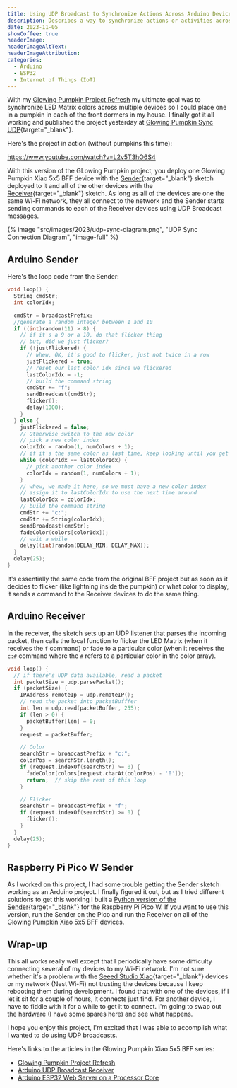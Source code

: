 ```yaml
---
title: Using UDP Broadcast to Synchronize Actions Across Arduino Devices
description: Describes a way to synchronize actions or activities across multiple Arduino devices using UDP (broadcast and receiver).
date: 2023-11-05
showCoffee: true
headerImage: 
headerImageAltText: 
headerImageAttribution: 
categories:
  - Arduino
  - ESP32
  - Internet of Things (IoT)
---
```


With my [Glowing Pumpkin Project Refresh](https://johnwargo.com/posts/2023/glowing-pumpkin-project-refresh/) my ultimate goal was to synchronize LED Matrix colors across multiple devices so I could place one in a pumpkin in each of the front dormers in my house. I finally got it all working and published the project yesterday at [Glowing Pumpkin Sync UDP](https://github.com/johnwargo/glowing-pumpkin-udp-sync){target="_blank"}.

Here's the project in action (without pumpkins this time):

https://www.youtube.com/watch?v=L2v5T3hO6S4

With this version of the GLowing Pumpkin project, you deploy one Glowing Pumpkin Xiao 5x5 BFF device with the [Sender](https://github.com/johnwargo/glowing-pumpkin-udp-sync/tree/main/udp-sender-arduino){target="_blank"} sketch deployed to it and all of the other devices with the [Receiver](https://github.com/johnwargo/glowing-pumpkin-udp-sync/tree/main/udp-receiver-arduino){target="_blank"} sketch. As long as all of the devices are one the same Wi-Fi network, they all connect to the network and the Sender starts sending commands to each of the Receiver devices using UDP Broadcast messages. 

{% image "src/images/2023/udp-sync-diagram.png", "UDP Sync Connection Diagram", "image-full" %}

## Arduino Sender 

Here's the loop code from the Sender:

```c
void loop() {
  String cmdStr;
  int colorIdx;

  cmdStr = broadcastPrefix;
  //generate a random integer between 1 and 10
  if ((int)random(11) > 8) {
    // if it's a 9 or a 10, do that flicker thing
    // but, did we just flicker?
    if (!justFlickered) {
      // whew, OK, it's good to flicker, just not twice in a row
      justFlickered = true;
      // reset our last color idx since we flickered
      lastColorIdx = -1;  
      // build the command string
      cmdStr += "f";
      sendBroadcast(cmdStr);
      flicker();
      delay(1000);
    }
  } else {
    justFlickered = false;
    // Otherwise switch to the new color
    // pick a new color index
    colorIdx = random(1, numColors + 1);
    // if it's the same color as last time, keep looking until you get a new one
    while (colorIdx == lastColorIdx) {
      // pick another color index
      colorIdx = random(1, numColors + 1);
    }
    // whew, we made it here, so we must have a new color index
    // assign it to lastColorIdx to use the next time around
    lastColorIdx = colorIdx;
    // build the command string
    cmdStr += "c:";
    cmdStr += String(colorIdx);
    sendBroadcast(cmdStr);
    fadeColor(colors[colorIdx]);
    // wait a while
    delay((int)random(DELAY_MIN, DELAY_MAX));
  }
  delay(25);
}
```

It's essentially the same code from the original BFF project but as soon as it decides to flicker (like lightning inside the pumpkin) or what color to display, it sends a command to the Receiver devices to do the same thing.

## Arduino Receiver 

In the receiver, the sketch sets up an UDP listener that parses the incoming packet, then calls the local function to flicker the LED Matrix (when it receives the `f` command) or fade to a particular color (when it receives the `c:#` command where the `#` refers to a particular color in the color array).

```c
void loop() {
  // if there's UDP data available, read a packet
  int packetSize = udp.parsePacket();
  if (packetSize) {
    IPAddress remoteIp = udp.remoteIP();
    // read the packet into packetBufffer  
    int len = udp.read(packetBuffer, 255);
    if (len > 0) {
      packetBuffer[len] = 0;
    }
    request = packetBuffer;

    // Color
    searchStr = broadcastPrefix + "c:";
    colorPos = searchStr.length();
    if (request.indexOf(searchStr) >= 0) {
      fadeColor(colors[request.charAt(colorPos) - '0']);
      return;  // skip the rest of this loop
    }

    // Flicker
    searchStr = broadcastPrefix + "f";
    if (request.indexOf(searchStr) >= 0) {
      flicker();
    }
  }
  delay(25);
}
```

## Raspberry Pi Pico W Sender

As I worked on this project, I had some trouble getting the Sender sketch working as an Arduino project. I finally figured it out, but as I tried different solutions to get this working I built a [Python version of the Sender](https://github.com/johnwargo/glowing-pumpkin-udp-sync/tree/main/udp-sender-pi-pico-w){target="_blank"} for the Raspberry Pi Pico W. If you want to use this version, run the Sender on the Pico and run the Receiver on all of the Glowing Pumpkin Xiao 5x5 BFF devices.

## Wrap-up

This all works really well except that I periodically have some difficulty connecting several of my devices to my Wi-Fi network. I'm not sure whether it's a problem with the [Seeed Studio Xiao](https://www.seeedstudio.com/XIAO-ESP32S3-p-5627.html){target="_blank"} devices or my network (Nest Wi-Fi) not trusting the devices because I keep rebooting them during development. I found that with one of the devices, if I let it sit for a couple of hours, it connects just find. For another device, I have to fiddle with it for a while to get it to connect. I'm going to swap out the hardware (I have some spares here) and see what happens. 

I hope you enjoy this project, I'm excited that I was able to accomplish what I wanted to do using UDP broadcasts. 

Here's links to the articles in the Glowing Pumpkin Xiao 5x5 BFF series:

* [Glowing Pumpkin Project Refresh](https://johnwargo.com/posts/2023/glowing-pumpkin-project-refresh/)
* [Arduino UDP Broadcast Receiver](https://johnwargo.com/posts/2023/arduino-udp-broadcast-receiver/)
* [Arduino ESP32 Web Server on a Processor Core](https://johnwargo.com/posts/2023/arduino-esp32-web-server-on-a-processor-core/)

